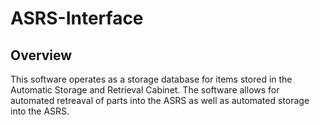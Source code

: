 # ASRS-Interface

## Overview
 This software operates as a storage database for items stored in the Automatic Storage and Retrieval Cabinet. The software 
 allows for automated retreaval of parts into the ASRS as well as automated storage into the ASRS.

